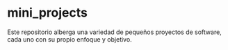 # mini_projects
Este repositorio alberga una variedad de pequeños proyectos de software, cada uno con su propio enfoque y objetivo.
